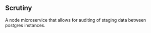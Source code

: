 ## Scrutiny

A node microservice that allows for auditing of staging data between postgres instances.
